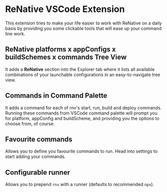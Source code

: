 # ReNative VSCode Extension
This extension tries to make your life easier to work with ReNative on a daily basis by providing you
some clickable tools that will ease up your command line work.

## ReNative platforms x appConfigs x buildSchemes x commands Tree View
It adds a **ReNative** section into the Explorer tab where it lists all available combinations of
your launchable configurations in an easy-to-navigate tree view.

## Commands in Command Palette 
It adds a command for each of rnv's start, run, build and deploy commands. Running these commands
from VSCode command palette will prompt you for platform, appConfig and buildScheme, and providing
you the options to choose from, of course.

## Favourite commands
Allows you to define you favourite commands to run. Head into settings to start adding your commands.

## Configurable runner
Allows you to prepend `rnv` with a runner (defaults to recommended `npx`).
